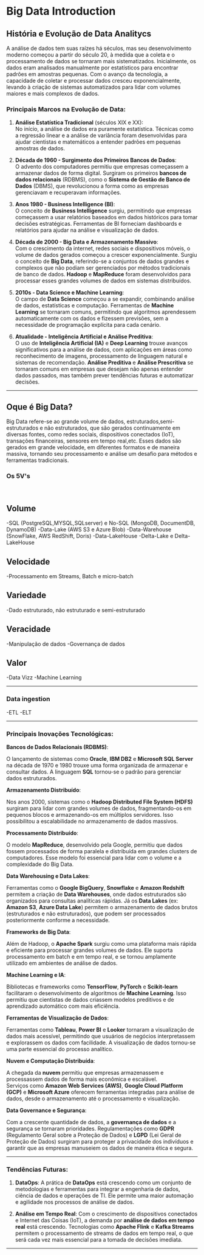 # Big Data Introduction

## História e Evolução de Data Analitycs 

A análise de dados tem suas raízes há séculos, mas seu desenvolvimento moderno começou a partir do século 20, à medida que a coleta e o processamento de dados se tornaram mais sistematizados. Inicialmente, os dados eram analisados manualmente por estatísticos para encontrar padrões em amostras pequenas. Com o avanço da tecnologia, a capacidade de coletar e processar dados cresceu exponencialmente, levando à criação de sistemas automatizados para lidar com volumes maiores e mais complexos de dados.

### Principais Marcos na Evolução de Data:

1. **Análise Estatística Tradicional** (séculos XIX e XX): <br>
    No início, a análise de dados era puramente estatística. Técnicas como a regressão linear e a análise de variância foram desenvolvidas para ajudar cientistas e matemáticos a entender padrões em pequenas amostras de dados.

2. **Década de 1960 - Surgimento dos Primeiros Bancos de Dados**: <br>
    O advento dos computadores permitiu que empresas começassem a armazenar dados de forma digital. Surgiram os primeiros **bancos de dados relacionais** (RDBMS), como o **Sistema de Gestão de Banco de Dados** (DBMS), que revolucionou a forma como as empresas gerenciavam e recuperavam informações.

3. **Anos 1980 - Business Intelligence (BI)**: <br>
   O conceito de **Business Intelligence** surgiu, permitindo que empresas começassem a usar relatórios baseados em dados históricos para tomar decisões estratégicas. Ferramentas de BI forneciam dashboards e relatórios para ajudar na análise e visualização de dados.

4. **Década de 2000 - Big Data e Armazenamento Massivo**: <br>
   Com o crescimento da internet, redes sociais e dispositivos móveis, o volume de dados gerados começou a crescer exponencialmente. Surgiu o conceito de **Big Data**, referindo-se a conjuntos de dados grandes e complexos que não podiam ser gerenciados por métodos tradicionais de banco de dados. **Hadoop** e **MapReduce** foram desenvolvidos para processar esses grandes volumes de dados em sistemas distribuídos.

5. **2010s - Data Science e Machine Learning**: <br>
   O campo de **Data Science** começou a se expandir, combinando análise de dados, estatísticas e computação. Ferramentas de **Machine Learning** se tornaram comuns, permitindo que algoritmos aprendessem automaticamente com os dados e fizessem previsões, sem a necessidade de programação explícita para cada cenário.

6. **Atualidade - Inteligência Artificial e Análise Preditiva**: <br>
   O uso de **Inteligência Artificial (IA)** e **Deep Learning** trouxe avanços significativos para a análise de dados, com aplicações em áreas como reconhecimento de imagens, processamento de linguagem natural e sistemas de recomendação. **Análise Preditiva** e **Análise Prescritiva** se tornaram comuns em empresas que desejam não apenas entender dados passados, mas também prever tendências futuras e automatizar decisões.

-----

## Oque é Big Data?

 Big Data refere-se ao grande volume de dados, estruturados,semi-estruturados e não estruturados, que são gerados 
continuamente em diversas fontes, como redes sociais, dispositivos conectados (IoT), transações financeiras, sensores 
em tempo real,etc. Esses dados são gerados em grande velocidade, em diferentes formatos e de maneira massiva, tornando
seu processamento e análise um desafio para métodos e ferramentas tradicionais.


### Os 5V's

<br>

## Volume
-SQL (PostgreSQL,MYSQL,SQLserver) e No-SQL (MongoDB, DocumentDB, DynamoDB)
-Data-Lake (AWS S3 e Azure Blob)
-Data-Warehouse (SnowFlake, AWS RedShift, Doris)
-Data-LakeHouse
-Delta-Lake e Delta-LakeHouse

## Velocidade
-Processamento em Streams, Batch e micro-batch

## Variedade
-Dado estruturado, não estruturado e semi-estruturado

## Veracidade
-Manipulação de dados
-Governança de dados
## Valor
-Data Vizz
-Machine Learning

-----
### Data ingestion
-ETL
-ELT

-----
### Principais Inovações Tecnológicas:

**Bancos de Dados Relacionais (RDBMS)**:

 O lançamento de sistemas como **Oracle**, **IBM DB2** e **Microsoft SQL Server** na década de 1970 e 1980 trouxe uma 
forma organizada de armazenar e consultar dados. A linguagem **SQL** tornou-se o padrão para gerenciar dados 
estruturados.

**Armazenamento Distribuído**:

 Nos anos 2000, sistemas como o **Hadoop Distributed File System (HDFS)** surgiram para lidar com grandes volumes de 
dados, fragmentando-os em pequenos blocos e armazenando-os em múltiplos servidores. Isso possibilitou a 
escalabilidade no armazenamento de dados massivos.

**Processamento Distribuído**:

 O modelo **MapReduce**, desenvolvido pela Google, permitiu que dados fossem processados de forma paralela e distribuída 
em grandes clusters de computadores. Esse modelo foi essencial para lidar com o volume e a complexidade do Big Data.

**Data Warehousing e Data Lakes**:

 Ferramentas como o **Google BigQuery**, **Snowflake** e **Amazon Redshift** permitem a criação de **Data Warehouses**, 
onde dados estruturados são organizados para consultas analíticas rápidas. Já os **Data Lakes** (ex: **Amazon S3**, 
**Azure Data Lake**) permitem o armazenamento de dados brutos (estruturados e não estruturados), que podem ser 
processados posteriormente conforme a necessidade.

**Frameworks de Big Data**:

 Além de Hadoop, o **Apache Spark** surgiu como uma plataforma mais rápida e eficiente para processar grandes volumes de 
dados. Ele suporta processamento em batch e em tempo real, e se tornou amplamente utilizado em ambientes de análise de 
dados.

**Machine Learning e IA**:

 Bibliotecas e frameworks como **TensorFlow**, **PyTorch** e **Scikit-learn** facilitaram o desenvolvimento de 
algoritmos de **Machine Learning**. Isso permitiu que cientistas de dados criassem modelos preditivos e de aprendizado automático com mais eficiência.

**Ferramentas de Visualização de Dados**:
   
 Ferramentas como **Tableau**, **Power BI** e **Looker** tornaram a visualização de dados mais acessível, permitindo 
que usuários de negócios interpretassem e explorassem os dados com facilidade. A visualização de dados tornou-se uma 
parte essencial do processo analítico.

**Nuvem e Computação Distribuída**:

 A chegada da **nuvem** permitiu que empresas armazenassem e processassem dados de forma mais econômica e escalável.  
Serviços como **Amazon Web Services (AWS)**, **Google Cloud Platform (GCP)** e **Microsoft Azure** oferecem ferramentas 
integradas para análise de dados, desde o armazenamento até o processamento e visualização.

**Data Governance e Segurança**:
   
 Com a crescente quantidade de dados, a **governança de dados** e a segurança se tornaram prioridades. Regulamentações 
como **GDPR** (Regulamento Geral sobre a Proteção de Dados) e **LGPD** (Lei Geral de Proteção de Dados) surgiram para 
proteger a privacidade dos indivíduos e garantir que as empresas manuseiem os dados de maneira ética e segura.

-----

### Tendências Futuras:

1. **DataOps**:
 A prática de **DataOps** está crescendo como um conjunto de metodologias e ferramentas para integrar a engenharia de 
dados, ciência de dados e operações de TI. Ele permite uma maior automação e agilidade nos processos de análise de dados.

2. **Análise em Tempo Real**:
 Com o crescimento de dispositivos conectados e Internet das Coisas (IoT), a demanda por **análise de dados em tempo 
real** está crescendo. Tecnologias como **Apache Flink** e **Kafka Streams** permitem o processamento de streams de 
dados em tempo real, o que será cada vez mais essencial para a tomada de decisões imediata.


----- 
